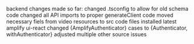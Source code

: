 backend changes made so far:
changed .tsconfig to allow for old schema code
changed all API imports to proper generateClient code 
moved necessary fiels from video resources to src code files
installed latest amplify ui-react
changed {AmplifyAuthenticator} cases to {Authenticator, withAuthenticator}
adjusted multiple other source issues
